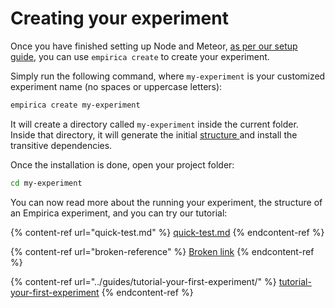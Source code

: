 # Creating your experiment

Once you have finished setting up Node and Meteor, [as per our setup guide](setup/), you can use `empirica create` to create your experiment.

Simply run the following command, where `my-experiment` is your customized experiment name (no spaces or uppercase letters):

```bash
empirica create my-experiment
```

It will create a directory called `my-experiment` inside the current folder.\
Inside that directory, it will generate the initial [structure ](broken-reference)and install the transitive dependencies.

Once the installation is done, open your project folder:

```bash
cd my-experiment
```

You can now read more about the running your experiment, the structure of an Empirica experiment, and you can try our tutorial:

{% content-ref url="quick-test.md" %}
[quick-test.md](quick-test.md)
{% endcontent-ref %}

{% content-ref url="broken-reference" %}
[Broken link](broken-reference)
{% endcontent-ref %}

{% content-ref url="../guides/tutorial-your-first-experiment/" %}
[tutorial-your-first-experiment](../guides/tutorial-your-first-experiment/)
{% endcontent-ref %}
